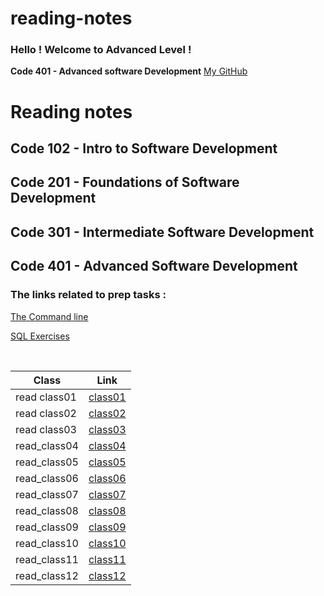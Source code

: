 # reading-notes

### Hello ! Welcome to Advanced Level !
**Code 401 - Advanced software Development**
[My GitHub](https://github.com/Raghdsmadi)
<h1>Reading notes</h1>

<h2> Code 102 - Intro to Software Development </h2>
<h2> Code 201 - Foundations of Software Development </h2>
<h2> Code 301 - Intermediate Software Development </h2>
<h2> Code 401 - Advanced Software Development </h2>

### The links related to prep tasks :

[The Command line](./commandLine.md) <br>

[SQL Exercises](./SQL-exercises.md) <br>

<br>


 
 | **Class**    | **Link**    |
|--------------|-------------|
| read class01 | [class01](https://github.com/Raghdsmadi/reading-notes/tree/main/class01) 
| read class02 | [class02](https://github.com/Raghdsmadi/reading-notes/tree/main/class02)
| read class03 |[class03](./class03)
| read_class04 | [class04](./class04)
| read_class05 | [class05](./class05)
| read_class06 | [class06](./class06)
| read_class07 | [class07](./class07)
| read_class08 | [class08](./class08)
| read_class09 | [class09](./class09)
| read_class10 | [class10](./class10)
| read_class11 | [class11](./class11)
| read_class12 | [class12](./class12)
